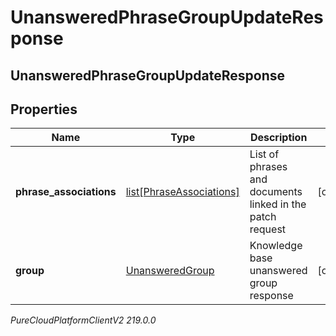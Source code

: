 # UnansweredPhraseGroupUpdateResponse

## UnansweredPhraseGroupUpdateResponse

## Properties

|Name | Type | Description | Notes|
|------------ | ------------- | ------------- | -------------|
| **phrase_associations** | [list[PhraseAssociations]](PhraseAssociations) | List of phrases and documents linked in the patch request | [optional] |
| **group** | [UnansweredGroup](UnansweredGroup) | Knowledge base unanswered group response | [optional] |



_PureCloudPlatformClientV2 219.0.0_
